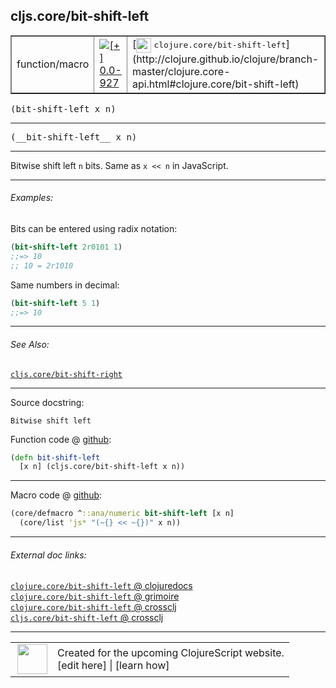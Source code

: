 ## cljs.core/bit-shift-left



 <table border="1">
<tr>
<td>function/macro</td>
<td><a href="https://github.com/cljsinfo/cljs-api-docs/tree/0.0-927"><img valign="middle" alt="[+] 0.0-927" title="Added in 0.0-927" src="https://img.shields.io/badge/+-0.0--927-lightgrey.svg"></a> </td>
<td>
[<img height="24px" valign="middle" src="http://i.imgur.com/1GjPKvB.png"> <samp>clojure.core/bit-shift-left</samp>](http://clojure.github.io/clojure/branch-master/clojure.core-api.html#clojure.core/bit-shift-left)
</td>
</tr>
</table>

<samp>(bit-shift-left x n)</samp><br>

---

 <samp>
(__bit-shift-left__ x n)<br>
</samp>

---

Bitwise shift left `n` bits.  Same as `x << n` in JavaScript.



---

###### Examples:

Bits can be entered using radix notation:

```clj
(bit-shift-left 2r0101 1)
;;=> 10
;; 10 = 2r1010
```

Same numbers in decimal:

```clj
(bit-shift-left 5 1)
;;=> 10
```



---

###### See Also:

[`cljs.core/bit-shift-right`](../cljs.core/bit-shift-right.md)<br>

---


Source docstring:

```
Bitwise shift left
```


Function code @ [github]():

```clj
(defn bit-shift-left
  [x n] (cljs.core/bit-shift-left x n))
```

<!--
Repo - tag - source tree - lines:

 <pre>

</pre>

-->

---

Macro code @ [github]():

```clj
(core/defmacro ^::ana/numeric bit-shift-left [x n]
  (core/list 'js* "(~{} << ~{})" x n))
```

<!--
Repo - tag - source tree - lines:

 <pre>

</pre>
-->

---


###### External doc links:

[`clojure.core/bit-shift-left` @ clojuredocs](http://clojuredocs.org/clojure.core/bit-shift-left)<br>
[`clojure.core/bit-shift-left` @ grimoire](http://conj.io/store/v1/org.clojure/clojure/1.7.0-beta3/clj/clojure.core/bit-shift-left/)<br>
[`clojure.core/bit-shift-left` @ crossclj](http://crossclj.info/fun/clojure.core/bit-shift-left.html)<br>
[`cljs.core/bit-shift-left` @ crossclj](http://crossclj.info/fun/cljs.core.cljs/bit-shift-left.html)<br>

---

 <table>
<tr><td>
<img valign="middle" align="right" width="48px" src="http://i.imgur.com/Hi20huC.png">
</td><td>
Created for the upcoming ClojureScript website.<br>
[edit here] | [learn how]
</td></tr></table>

[edit here]:https://github.com/cljsinfo/cljs-api-docs/blob/master/cljsdoc/cljs.core/bit-shift-left.cljsdoc
[learn how]:https://github.com/cljsinfo/cljs-api-docs/wiki/cljsdoc-files

<!--

This information was too distracting to show to readers, but I'll leave it
commented here since it is helpful to:

- pretty-print the data used to generate this document
- and show how to retrieve that data



The API data for this symbol:

```clj
{:description "Bitwise shift left `n` bits.  Same as `x << n` in JavaScript.",
 :ns "cljs.core",
 :name "bit-shift-left",
 :signature ["[x n]"],
 :name-encode "bit-shift-left",
 :history [["+" "0.0-927"]],
 :type "function/macro",
 :clj-equiv {:full-name "clojure.core/bit-shift-left",
             :url "http://clojure.github.io/clojure/branch-master/clojure.core-api.html#clojure.core/bit-shift-left"},
 :related ["cljs.core/bit-shift-right"],
 :full-name-encode "cljs.core/bit-shift-left",
 :source {:code "(defn bit-shift-left\n  [x n] (cljs.core/bit-shift-left x n))",
          :title "Function code",
          :repo "clojurescript",
          :tag "r1.8.51",
          :filename "src/main/cljs/cljs/core.cljs",
          :lines [2627 2629],
          :url "https://github.com/clojure/clojurescript/blob/r1.8.51/src/main/cljs/cljs/core.cljs#L2627-L2629"},
 :extra-sources [{:code "(core/defmacro ^::ana/numeric bit-shift-left [x n]\n  (core/list 'js* \"(~{} << ~{})\" x n))",
                  :title "Macro code",
                  :repo "clojurescript",
                  :tag "r1.8.51",
                  :filename "src/main/clojure/cljs/core.cljc",
                  :lines [1117 1118],
                  :url "https://github.com/clojure/clojurescript/blob/r1.8.51/src/main/clojure/cljs/core.cljc#L1117-L1118"}],
 :usage ["(bit-shift-left x n)"],
 :examples [{:id "67c34a",
             :content "Bits can be entered using radix notation:\n\n```clj\n(bit-shift-left 2r0101 1)\n;;=> 10\n;; 10 = 2r1010\n```\n\nSame numbers in decimal:\n\n```clj\n(bit-shift-left 5 1)\n;;=> 10\n```"}],
 :full-name "cljs.core/bit-shift-left",
 :docstring "Bitwise shift left",
 :cljsdoc-url "https://github.com/cljsinfo/cljs-api-docs/blob/master/cljsdoc/cljs.core/bit-shift-left.cljsdoc"}

```

Retrieve the API data for this symbol:

```clj
;; from Clojure REPL
(require '[clojure.edn :as edn])
(-> (slurp "https://raw.githubusercontent.com/cljsinfo/cljs-api-docs/catalog/cljs-api.edn")
    (edn/read-string)
    (get-in [:symbols "cljs.core/bit-shift-left"]))
```

-->
